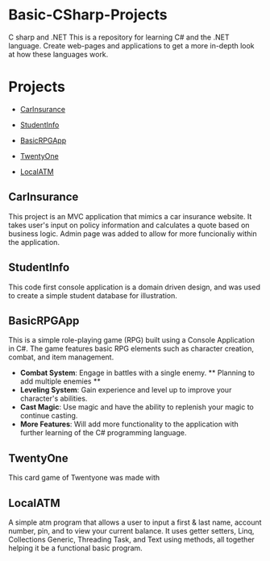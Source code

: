 # Basic-CSharp-Projects
C sharp and .NET
This is a repository for learning C# and the .NET language. Create web-pages and applications to get a more in-depth look at how these languages work.
# Projects

* [CarInsurance](https://github.com/DaltonJ-954/Basic-CSharp-Projects/tree/main/CarInsurance/CarInsurance)
+ [StudentInfo](https://github.com/DaltonJ-954/Basic-CSharp-Projects/tree/main/StudentInfo)
- [BasicRPGApp](https://github.com/DaltonJ-954/Basic-CSharp-Projects/tree/main/BasicRPGApp)
* [TwentyOne](https://github.com/DaltonJ-954/Basic-CSharp-Projects/tree/main/TwentyOne)
+ [LocalATM](https://github.com/DaltonJ-954/Basic-CSharp-Projects/tree/main/LocalATM)


## CarInsurance
This project is an MVC application that mimics a car insurance website. It takes user's input on policy information and calculates a quote based on business logic. Admin page was added to allow for more funcionaliy within the application.

## StudentInfo
 This code first console application is a domain driven design, and was used to create a simple student database for illustration.

## BasicRPGApp
This is a simple role-playing game (RPG) built using a Console Application in C#. The game features basic RPG elements such as character creation, combat, and item management.

- **Combat System**: Engage in battles with a single enemy. ** Planning to add multiple enemies **
- **Leveling System**: Gain experience and level up to improve your character's abilities.
- **Cast Magic**: Use magic and have the ability to replenish your magic to continue casting.
- **More Features**: Will add more functionality to the application with further learning of the C# programming language.

 ## TwentyOne
 This card game of Twentyone was made with 

## LocalATM
A simple atm program that allows a user to input a first & last name, account number, pin, and to view your current balance. It uses getter setters, Linq, Collections Generic, Threading Task, and Text using methods, all together helping it be a functional basic program.
